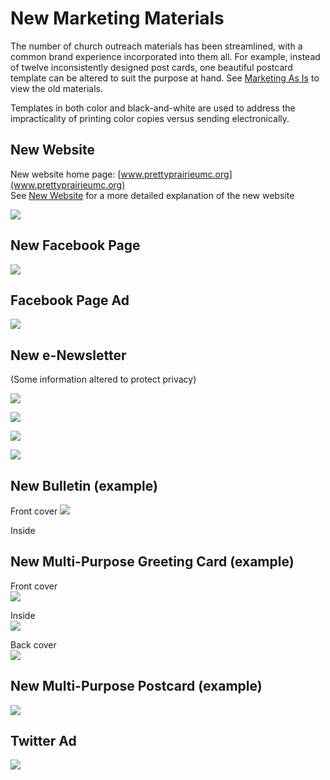 # New Marketing Materials

The number of church outreach materials has been streamlined, with a common brand experience incorporated into them all. For example, instead of twelve inconsistently designed post cards, one beautiful postcard template can be altered to suit the purpose at hand. See [Marketing As Is](marketing_as_is.md) to view the old materials.

Templates in both color and black-and-white are used to address the impracticality of printing color copies versus sending electronically.

## New Website

New website home page: [www.prettyprairieumc.org](www.prettyprairieumc.org)<br>
See [New Website](new_website.md) for a more detailed explanation of the new website

[![](new-marketing-materials/new-website-home-page.jpg)](http://prettyprairieumc.org)

## New Facebook Page

[![](new-marketing-materials/new-facebook-page.png)](https://www.facebook.com/prettyprairieumc)

## Facebook Page Ad

![](new-marketing-materials/new-facebook-page-advertisement.png)

## New e-Newsletter
(Some information altered to protect privacy) 

![](new-marketing-materials/new-newsletter-page-1.png)

![](new-marketing-materials/new-newsletter-page-2.png)

![](new-marketing-materials/new-newsletter-page-3.png)

![](new-marketing-materials/new-newsletter-page-4.png)

## New Bulletin (example)

Front cover
![](new-marketing-materials/new-bulletin-cover.jpg)

Inside

## New Multi-Purpose Greeting Card (example)

Front cover<br>
![](new-marketing-materials/new-greeting-card-front-cover.png)

Inside<br>
![](new-marketing-materials/new-greeting-card-inside.png)

Back cover<br>
![](new-marketing-materials/new-greeting-card-back-cover.png)

## New Multi-Purpose Postcard (example)

![](new-marketing-materials/new-post-card.png)

## Twitter Ad

![](new-marketing-materials/new-twitter-advertisement.png)




